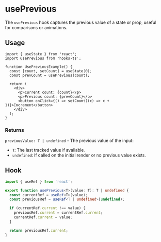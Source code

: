 # usePrevious

The `usePrevious` hook captures the previous value of a state or prop, useful for comparisons or animations.

## Usage

```tsx
import { useState } from 'react';
import usePrevious from 'hooks-ts';

function UsePreviousExample() {
  const [count, setCount] = useState(0);
  const prevCount = usePrevious(count);

  return (
    <div>
      <p>Current count: {count}</p>
      <p>Previous count: {prevCount}</p>
      <button onClick={() => setCount((c) => c + 1)}>Increment</button>
    </div>
  );
}
```

### Returns

`previousValue: T | undefined` - The previous value of the input:

- `T`: The last tracked value if available.
- `undefined`: If called on the initial render or no previous value exists.

## Hook

```ts
import { useRef } from 'react';

export function usePrevious<T>(value: T): T | undefined {
  const currentRef = useRef<T>(value);
  const previousRef = useRef<T | undefined>(undefined);

  if (currentRef.current !== value) {
    previousRef.current = currentRef.current;
    currentRef.current = value;
  }

  return previousRef.current;
}
```

